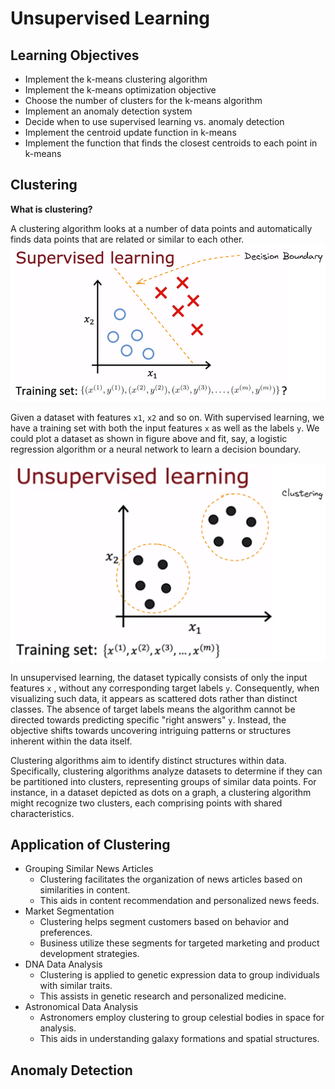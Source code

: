 # Unsupervised Learning
## Learning Objectives

- Implement the k-means clustering algorithm
- Implement the k-means optimization objective
- Choose the number of clusters for the k-means algorithm
- Implement an anomaly detection system
- Decide when to use supervised learning vs. anomaly detection
- Implement the centroid update function in k-means
-  Implement the function that finds the closest centroids to each point in k-means
## Clustering
**What is clustering?**

A clustering algorithm looks at a number of data points and automatically finds data points that are related or similar to each other.
![Supervised Learning](./images/supervised-learning.png)

Given a dataset with features `x1`, `x2` and so on. With supervised learning, we have a training set with both the input features `x` as well as the labels `y`. We could plot a dataset as shown in figure above and fit, say, a logistic regression algorithm or a neural network to learn a decision boundary. 

![Clustering Algorithm](./images/cluster.png)


In unsupervised learning, the dataset typically consists of only the input features `x` , without any corresponding target labels `y`. Consequently, when visualizing such data, it appears as scattered dots rather than distinct classes. The absence of target labels means the algorithm cannot be directed towards predicting specific "right answers" `y`. Instead, the objective shifts towards uncovering intriguing patterns or structures inherent within the data itself.

Clustering algorithms aim to identify distinct structures within data. Specifically, clustering algorithms analyze datasets to determine if they can be partitioned into clusters, representing groups of similar data points. For instance, in a dataset depicted as dots on a graph, a clustering algorithm might recognize two clusters, each comprising points with shared characteristics.
## Application of Clustering
- Grouping Similar News Articles
	- Clustering facilitates the organization of news articles based on similarities in content.
	- This aids in content recommendation and personalized news feeds.
- Market Segmentation
	- Clustering helps segment customers based on behavior and preferences.
	- Business utilize these segments for targeted marketing and product development strategies.
- DNA Data Analysis
	- Clustering is applied to genetic expression data to group individuals with similar traits.
	- This assists in genetic research and personalized medicine.
- Astronomical Data Analysis
	- Astronomers employ clustering to group celestial bodies in space for analysis.
	- This aids in understanding galaxy formations and spatial structures.
## Anomaly Detection
